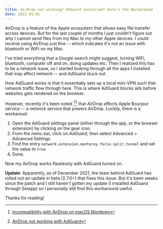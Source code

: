 ```yaml
---
title: AirDrop not working? AdGuard installed? Here's the Workaround
date: 2022-01-01
---
```


AirDrop is a feature of the Apple ecosystem that allows easy file transfer across devices. 
But for the last couple of months I just couldn't figure out why I cannot send files from my Mac to my other Apple devices.
I could receive using AirDrop just fine -- which indicates it's not an issue with bluetooth or WiFi on my Mac.

I've tried everything that a Google search might suggest, turning WiFi, bluetooth, computer off and on, doing updates etc.
Then I realized this has to be a network issue, so I started looking through all the apps I installed that may affect network -- and *AdGuard* stuck out.

How AdGuard works is that it essentially sets up a local mini-VPN such that network traffic flow through here.
This is where AdGuard blocks ads before websites gets rendered on the browser.

However, recently it's been noted [^1][^2] that AirDrop affects Apple Bourjour service -- a network service that powers AirDrop.
Luckily, there is a workaroud:

1. Open the AdGuard settings panel (either through the app, or the browser extension) by clicking on the gear icon.
2. From the menu bar, click on *AdGuard*, then select Advanced > Advanced Settings
3. Find the entry `network.extension.monterey.force.split.tunnel` and set the value to `true`
4. Done.

Now my AirDrop works flawlessly with AdGuard turned on.

**Update**: Apparently, as of December 2021, the team behind AdGuard has rolled out an update in beta (2.7.0+) that fixes this issue.
But it's been weeks since the patch and I still haven't gotten my update (I installed AdGuard through Setapp) so I personally still find this workaround useful.


Thanks for reading!

[^1]: [Incompatibility with AirDrop on macOS Monterey](https://github.com/AdguardTeam/AdguardForMac/issues/973)
[^2]: [AirDrop not working with AdGuard](https://forum.adguard.com/index.php?threads/airdrop-not-working-with-adguard.45314/)
